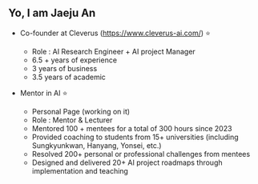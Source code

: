 ## Yo, I am Jaeju An

- Co-founder at Cleverus (https://www.cleverus-ai.com/) ⭐
  - Role : AI Research Engineer + AI project Manager
  - 6.5 + years of experience
  - 3 years of business
  - 3.5 years of academic

- Mentor in AI ⭐
  - Personal Page (working on it)
  - Role : Mentor & Lecturer
  - Mentored 100 + mentees for a total of 300 hours since 2023
  - Provided coaching to students from 15+ universities (including Sungkyunkwan, Hanyang, Yonsei, etc.)
  - Resolved 200+ personal or professional challenges from mentees
  - Designed and delivered 20+ AI project roadmaps through implementation and teaching
